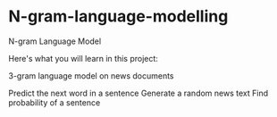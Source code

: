 # N-gram-language-modelling
N-gram Language Model


Here's what you will learn in this project:

 3-gram language model on news documents
    

Predict the next word in a sentence
 Generate a random news text
    Find probability of a sentence

